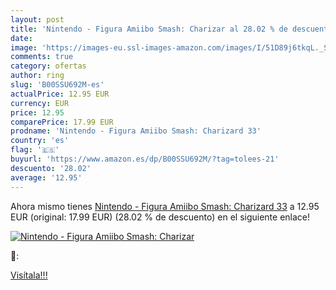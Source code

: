 ```yaml
---
layout: post
title: 'Nintendo - Figura Amiibo Smash: Charizar al 28.02 % de descuento'
date: 
image: 'https://images-eu.ssl-images-amazon.com/images/I/51D89j6tkqL._SL200_.jpg'
comments: true
category: ofertas
author: ring
slug: 'B00SSU692M-es'
actualPrice: 12.95 EUR
currency: EUR
price: 12.95
comparePrice: 17.99 EUR
prodname: 'Nintendo - Figura Amiibo Smash: Charizard 33'
country: 'es'
flag: '🇪🇸'
buyurl: 'https://www.amazon.es/dp/B00SSU692M/?tag=tolees-21'
descuento: '28.02'
average: '12.95'
---
```


Ahora mismo tienes [Nintendo - Figura Amiibo Smash: Charizard 33](https://www.amazon.es/dp/B00SSU692M/?tag=tolees-21) a 12.95 EUR (original: 17.99 EUR) (28.02 %  de descuento) en el siguiente enlace!

[![Nintendo - Figura Amiibo Smash: Charizar](https://images-eu.ssl-images-amazon.com/images/I/51D89j6tkqL._SL200_.jpg)](https://www.amazon.es/dp/B00SSU692M/?tag=tolees-21)

🔎:


[Visítala!!!](https://www.amazon.es/dp/B00SSU692M/?tag=tolees-21)
